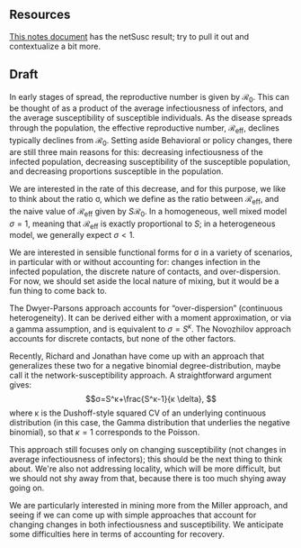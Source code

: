 
## Resources 

[This notes document](notes_NovoANDNetwork.md) has the netSusc result; try to pull it out and contextualize a bit more.

## Draft

In early stages of spread, the reproductive number is given by $\mathcal{R}_0$. This can be thought of as a product of the average infectiousness of infectors, and the average susceptibility of susceptible individuals. As the disease spreads through the population, the effective reproductive number, $\mathcal{R}_\text{eff}$, declines typically declines from $\mathcal{R}_0$. Setting aside Behavioral or policy changes, there are still three main reasons for this: decreasing infectiousness of the infected population, decreasing susceptibility of the susceptible population, and decreasing proportions susceptible in the population.

We are interested in the rate of this decrease, and for this purpose, we like to think about the ratio σ, which we define as the ratio between $\mathcal{R}_\text{eff}$, and the naive value of $\mathcal{R}_\text{eff}$ given by $S \mathcal{R}_0$. In a homogeneous, well mixed model $σ=1$, meaning that $\mathcal{R}_\text{eff}$ is exactly proportional to $S$; in a heterogeneous model, we generally expect $σ<1$.

We are interested in sensible functional forms for σ in a variety of scenarios, in particular with or without accounting for: changes infection in the infected population, the discrete nature of contacts, and over-dispersion. For now, we should set aside the local nature of mixing, but it would be a fun thing to come back to. 

The Dwyer-Parsons approach accounts for “over-dispersion” (continuous heterogeneity). It can be derived either with a moment approximation, or via a gamma assumption, and is equivalent to $σ=S^{κ}$. The Novozhilov approach accounts for discrete contacts, but none of the other factors. 

Recently, Richard and Jonathan have come up with an approach that generalizes these two for a negative binomial degree-distribution, maybe call it the network-susceptibility approach. A straightforward argument gives:
$$σ=S^κ+\frac{S^κ-1}{κ \delta}, $$
where κ is the Dushoff-style squared CV of an underlying continuous distribution (in this case, the Gamma distribution that underlies the 
negative binomial), so that $κ=1$ corresponds to the Poisson.

This approach still focuses only on changing susceptibility (not changes in average infectiousness of infectors); this should be the next thing to think about. We're also not addressing locality, which will be more difficult, but we should not shy away from that, because there is too much shying away going on.

We are particularly interested in mining more from the Miller approach, and seeing if we can come up with simple approaches that account for changing changes in both infectiousness and susceptibility. We anticipate some difficulties here in terms of accounting for recovery.

<!-- Dictation code

Ignore this.

:%s/Arnold\c/R0/g
:%s/Arthur\c/Reff/g
:%s/Sigma\c/σ/g
:%s/Nova\c/Novozhilov/g

-->


